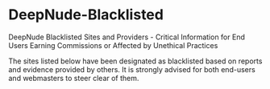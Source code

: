 # DeepNude-Blacklisted
DeepNude Blacklisted Sites and Providers - Critical Information for End Users Earning Commissions or Affected by Unethical Practices

The sites listed below have been designated as blacklisted based on reports and evidence provided by others. It is strongly advised for both end-users and webmasters to steer clear of them.
